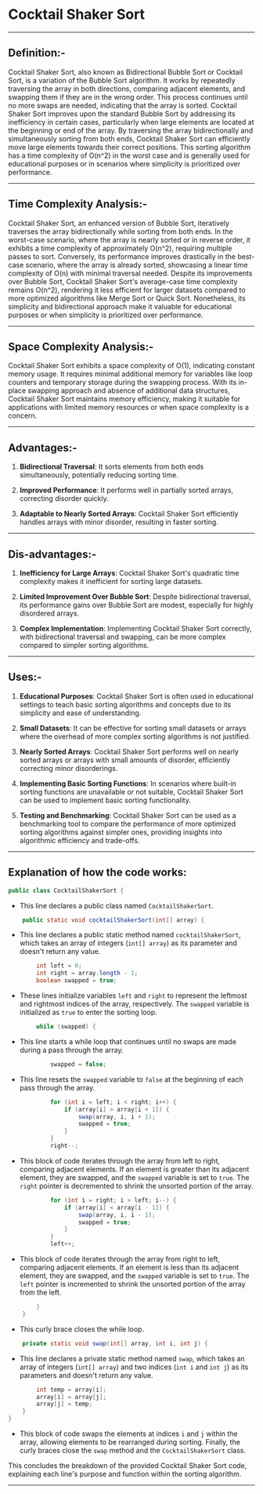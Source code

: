 #  Cocktail Shaker Sort
-----

## Definition:-

Cocktail Shaker Sort, also known as Bidirectional Bubble Sort or Cocktail Sort, is a variation of the Bubble Sort algorithm. It works by repeatedly traversing the array in both directions, comparing adjacent elements, and swapping them if they are in the wrong order.
This process continues until no more swaps are needed, indicating that the array is sorted. Cocktail Shaker Sort improves upon the standard Bubble Sort by addressing its inefficiency in certain cases, particularly when large elements are located at the beginning or end of the array. By traversing the array bidirectionally and simultaneously sorting from both ends, Cocktail Shaker Sort can efficiently move large elements towards their correct positions.
This sorting algorithm has a time complexity of O(n^2) in the worst case and is generally used for educational purposes or in scenarios where simplicity is prioritized over performance.

-----

## Time Complexity Analysis:-

Cocktail Shaker Sort, an enhanced version of Bubble Sort, iteratively traverses the array bidirectionally while sorting from both ends. In the worst-case scenario, where the array is nearly sorted or in reverse order, it exhibits a time complexity of approximately O(n^2), requiring multiple passes to sort. Conversely, its performance improves drastically in the best-case scenario, where the array is already sorted, showcasing a linear time complexity of O(n) with minimal traversal needed.
Despite its improvements over Bubble Sort, Cocktail Shaker Sort's average-case time complexity remains O(n^2), rendering it less efficient for larger datasets compared to more optimized algorithms like Merge Sort or Quick Sort. Nonetheless, its simplicity and bidirectional approach make it valuable for educational purposes or when simplicity is prioritized over performance.

-----

## Space Complexity Analysis:-

Cocktail Shaker Sort exhibits a space complexity of O(1), indicating constant memory usage. It requires minimal additional memory for variables like loop counters and temporary storage during the swapping process. With its in-place swapping approach and absence of additional data structures, Cocktail Shaker Sort maintains memory efficiency, making it suitable for applications with limited memory resources or when space complexity is a concern.

-----

## Advantages:-

1. **Bidirectional Traversal**: It sorts elements from both ends simultaneously, potentially reducing sorting time.
   
2. **Improved Performance**: It performs well in partially sorted arrays, correcting disorder quickly.

3. **Adaptable to Nearly Sorted Arrays**: Cocktail Shaker Sort efficiently handles arrays with minor disorder, resulting in faster sorting.

----

## Dis-advantages:-

1. **Inefficiency for Large Arrays**: Cocktail Shaker Sort's quadratic time complexity makes it inefficient for sorting large datasets.

2. **Limited Improvement Over Bubble Sort**: Despite bidirectional traversal, its performance gains over Bubble Sort are modest, especially for highly disordered arrays.

3. **Complex Implementation**: Implementing Cocktail Shaker Sort correctly, with bidirectional traversal and swapping, can be more complex compared to simpler sorting algorithms.

-----

## Uses:-

1. **Educational Purposes**: Cocktail Shaker Sort is often used in educational settings to teach basic sorting algorithms and concepts due to its simplicity and ease of understanding.

2. **Small Datasets**: It can be effective for sorting small datasets or arrays where the overhead of more complex sorting algorithms is not justified.

3. **Nearly Sorted Arrays**: Cocktail Shaker Sort performs well on nearly sorted arrays or arrays with small amounts of disorder, efficiently correcting minor disorderings.

4. **Implementing Basic Sorting Functions**: In scenarios where built-in sorting functions are unavailable or not suitable, Cocktail Shaker Sort can be used to implement basic sorting functionality.

5. **Testing and Benchmarking**: Cocktail Shaker Sort can be used as a benchmarking tool to compare the performance of more optimized sorting algorithms against simpler ones, providing insights into algorithmic efficiency and trade-offs.

-----

## Explanation of how the code works:

```java
public class CocktailShakerSort {
```
- This line declares a public class named `CocktailShakerSort`.

```java
    public static void cocktailShakerSort(int[] array) {
```
- This line declares a public static method named `cocktailShakerSort`, which takes an array of integers (`int[] array`) as its parameter and doesn't return any value.

```java
        int left = 0;
        int right = array.length - 1;
        boolean swapped = true;
```
- These lines initialize variables `left` and `right` to represent the leftmost and rightmost indices of the array, respectively. The `swapped` variable is initialized as `true` to enter the sorting loop.

```java
        while (swapped) {
```
- This line starts a while loop that continues until no swaps are made during a pass through the array.

```java
            swapped = false;
```
- This line resets the `swapped` variable to `false` at the beginning of each pass through the array.

```java
            for (int i = left; i < right; i++) {
                if (array[i] > array[i + 1]) {
                    swap(array, i, i + 1);
                    swapped = true;
                }
            }
            right--;
```
- This block of code iterates through the array from left to right, comparing adjacent elements. If an element is greater than its adjacent element, they are swapped, and the `swapped` variable is set to `true`. The `right` pointer is decremented to shrink the unsorted portion of the array.

```java
            for (int i = right; i > left; i--) {
                if (array[i] < array[i - 1]) {
                    swap(array, i, i - 1);
                    swapped = true;
                }
            }
            left++;
```
- This block of code iterates through the array from right to left, comparing adjacent elements. If an element is less than its adjacent element, they are swapped, and the `swapped` variable is set to `true`. The `left` pointer is incremented to shrink the unsorted portion of the array from the left.

```java
        }
    }
```
- This curly brace closes the while loop.

```java
    private static void swap(int[] array, int i, int j) {
```
- This line declares a private static method named `swap`, which takes an array of integers (`int[] array`) and two indices (`int i` and `int j`) as its parameters and doesn't return any value.

```java
        int temp = array[i];
        array[i] = array[j];
        array[j] = temp;
    }
}
```
- This block of code swaps the elements at indices `i` and `j` within the array, allowing elements to be rearranged during sorting. Finally, the curly braces close the `swap` method and the `CocktailShakerSort` class.

This concludes the breakdown of the provided Cocktail Shaker Sort code, explaining each line's purpose and function within the sorting algorithm.

-----
